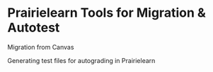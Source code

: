 # Prairielearn Tools for Migration \& Autotest

Migration from Canvas

Generating test files for autograding in Prairielearn
